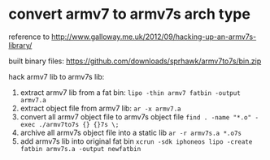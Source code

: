 convert armv7 to armv7s arch type
================================

reference to http://www.galloway.me.uk/2012/09/hacking-up-an-armv7s-library/

built binary files: https://github.com/downloads/sprhawk/armv7to7s/bin.zip


hack armv7 lib to armv7s lib:

1. extract armv7 lib from a fat bin:
    ``lipo -thin armv7 fatbin -output armv7.a``
2. extract object file from armv7 lib:
    ``ar -x armv7.a`` 
3. convert all armv7 object file to armv7s object file
    ``find . -name "*.o" -exec ./armv7to7s {} {}7s \;``
4. archive all armv7s object file into a static lib
    ``ar -r armv7s.a *.o7s``
5. add armv7s lib into original fat bin
    ``xcrun -sdk iphoneos lipo -create fatbin armv7s.a -output newfatbin``

